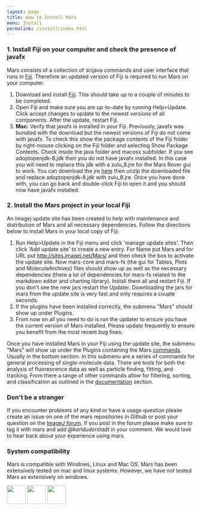 ```yaml
---
layout: page
title: How to Install Mars
menu: Install
permalink: /install/index.html
---
```


### 1. Install Fiji on your computer and check the presence of javafx
Mars consists of a collection of scijava commands and user interface that runs in [Fiji](https://imagej.net/Fiji). Therefore an updated version of Fiji is required to run Mars on your computer.

1. Download and install [Fiji](https://imagej.net/Fiji/Downloads). This should take up to a couple of minutes to be completed.
2. Open Fiji and make sure you are up-to-date by running Help>Update. Click accept changes to update to the newest versions of all components. After the update, restart Fiji.
3. **Mac:** Verify that javafx is installed in your Fiji. Previously, javafx was bundled with the download but the newest versions of Fiji do not come with javafx. To check this show the package contents of the Fiji folder by right-mouse clicking on the Fiji folder and selecting Show Package Contents. Check inside the java folder and macosx subfolder. If you see adoptopenjdk-8.jdk then you do not have javafx installed. In this case you will need to replace this jdk with a zulu_8.jre for the Mars Rover gui to work. You can download the jre [here](https://github.com/duderstadt-lab/mars-tutorials/blob/bf1f8eb908ad9d29f94f5a2503a50e00f6c9ec6c/macos_jre/zulu_8.jre.zip) then unzip the downloaded file and replace adoptopenjdk-8.jdk with zulu_8.jre. Once you have done with, you can go back and double-click Fiji to open it and you should now have javafx installed.

### 2. Install the Mars project in your local Fiji
An imagej update site has been created to help with maintenance and distribution of Mars and all necessary dependencies. Follow the directions below to install Mars in your local copy of Fiji:
1. Run Help>Update in the Fiji menu and click 'manage update sites'. Then click 'Add update site' to create a new entry. For Name put Mars and for URL put http://sites.imagej.net/Mars/ and then check the box to activate the update site. Now mars-core and mars-fx (the gui for Tables, Plots and MoleculeArchives) files should show up as well as the necessary dependencies (there a lot of dependencies for mars-fx related to the markdown editor and charting library). Install them all and restart Fiji. If you don't see the new jars restart the Updater. Downloading the jars for mars from the update site is very fast and only requires a couple seconds.  
2. If the plugins have been installed correctly, the submenu "Mars" should show up under Plugins.
3. From now on all you need to do is run the updater to ensure you have the current version of Mars installed. Please update frequently to ensure you benefit from the most recent bug fixes.


Once you have installed Mars in your Fiji using the update site, the submenu "Mars" will show up under the Plugins containing the Mars [commands](../docs). Usually in the bottom section. In this submenu are a series of commands for general processing of single-molecule data. There are tools for both the analysis of fluorescence data as well as particle finding, fitting, and tracking. From there a range of other commands allow for filtering, sorting, and classification as outlined in the [documentation](../docs) section.  


### Don't be a stranger
If you encounter problems of any kind or have a usage question please create an issue on one of the mars repositories in Github or post your question on the [ImageJ forum](https://forum.image.sc). If you post in the forum please make sure to tag it with mars and add *@karlduderstadt* in your comment. We would love to hear back about your experience using mars.

### System compatibility
Mars is compatible with Windows, Linux and Mac OS. Mars has been extensively tested on mac and linux systems. However, we have not tested Mars as extensively on windows.

<img align='center' src='{{site.baseurl}}/usage/img/img1.png' width='50' />
<img align='center' src='{{site.baseurl}}/usage/img/img2.png' width='50' />
<img align='center' src='{{site.baseurl}}/usage/img/img3.png' width='50' />
